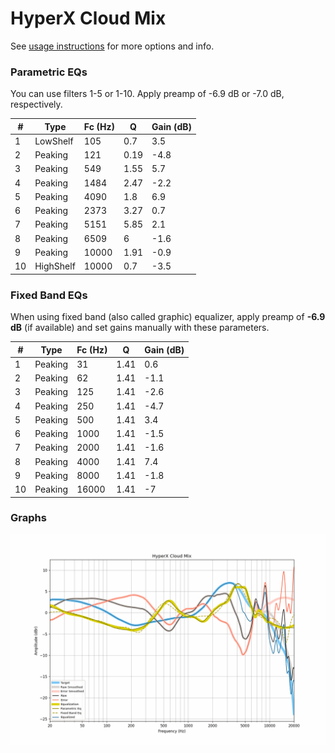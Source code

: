 # HyperX Cloud Mix
See [usage instructions](https://github.com/jaakkopasanen/AutoEq#usage) for more options and info.

### Parametric EQs
You can use filters 1-5 or 1-10. Apply preamp of -6.9 dB or -7.0 dB, respectively.

|   # | Type      |   Fc (Hz) |    Q |   Gain (dB) |
|-----|-----------|-----------|------|-------------|
|   1 | LowShelf  |       105 | 0.7  |         3.5 |
|   2 | Peaking   |       121 | 0.19 |        -4.8 |
|   3 | Peaking   |       549 | 1.55 |         5.7 |
|   4 | Peaking   |      1484 | 2.47 |        -2.2 |
|   5 | Peaking   |      4090 | 1.8  |         6.9 |
|   6 | Peaking   |      2373 | 3.27 |         0.7 |
|   7 | Peaking   |      5151 | 5.85 |         2.1 |
|   8 | Peaking   |      6509 | 6    |        -1.6 |
|   9 | Peaking   |     10000 | 1.91 |        -0.9 |
|  10 | HighShelf |     10000 | 0.7  |        -3.5 |

### Fixed Band EQs
When using fixed band (also called graphic) equalizer, apply preamp of **-6.9 dB** (if available) and set gains manually with these parameters.

|   # | Type    |   Fc (Hz) |    Q |   Gain (dB) |
|-----|---------|-----------|------|-------------|
|   1 | Peaking |        31 | 1.41 |         0.6 |
|   2 | Peaking |        62 | 1.41 |        -1.1 |
|   3 | Peaking |       125 | 1.41 |        -2.6 |
|   4 | Peaking |       250 | 1.41 |        -4.7 |
|   5 | Peaking |       500 | 1.41 |         3.4 |
|   6 | Peaking |      1000 | 1.41 |        -1.5 |
|   7 | Peaking |      2000 | 1.41 |        -1.6 |
|   8 | Peaking |      4000 | 1.41 |         7.4 |
|   9 | Peaking |      8000 | 1.41 |        -1.8 |
|  10 | Peaking |     16000 | 1.41 |        -7   |

### Graphs
![](./HyperX%20Cloud%20Mix.png)
